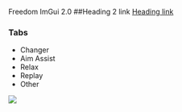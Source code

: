 Freedom ImGui 2.0
##Heading 2 link [Heading link](https://github.com/pandao/editor.md "Heading link")

### Tabs

- Changer
- Aim Assist
- Relax
- Replay
- Other

![](https://github.com/Klofrox/Rox-ImGui-Freedom/blob/main/Screenshot_2.png?raw=true)
